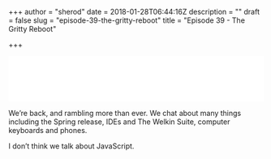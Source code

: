 +++
author = "sherod"
date = 2018-01-28T06:44:16Z
description = ""
draft = false
slug = "episode-39-the-gritty-reboot"
title = "Episode 39 - The Gritty Reboot"

+++


<p><iframe style="border: none;" src="//html5-player.libsyn.com/embed/episode/id/6178908/height/90/theme/custom/autoplay/no/autonext/no/thumbnail/yes/preload/no/no_addthis/no/direction/backward/render-playlist/no/custom-color/87A93A/" width="100%" height="90" scrolling="no" allowfullscreen="allowfullscreen"></iframe></p>
<p>We&#8217;re back, and rambling more than ever. We chat about many things including the Spring release, IDEs and The Welkin Suite, computer keyboards and phones.</p>
<p>I don&#8217;t think we talk about JavaScript.</p>



